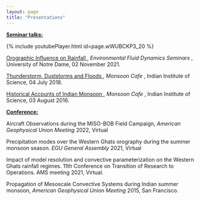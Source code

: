 ```yaml
---
layout: page
title: "Presentations"
---
```


<b> <ins> Seminar talks: </ins> </b> <br>

{% include youtubePlayer.html id=page.wWUBCKP3_20 %}


<a href="https://docs.google.com/presentation/d/1xtDEJ1lfIJjBicCxwVtyeOwv7wg5LKYLqKppTk--7kE/edit?usp=share_link"> Orographic Influence on Rainfall </a>, <em> Environmental Fluid Dynamics Seminars </em>, University of Notre Dame, 02 November 2021. <br>

<a href="https://drive.google.com/file/d/15louF90xFp7y8SzXI5eHDZZj6C2kbrUw/view?usp=share_link"> Thunderstorm, Duststorms and Floods </a>, <em> Monsoon Cafe </em>, Indian Institute of Science, 04 July 2018. <br>

<a href="https://drive.google.com/file/d/1IqOdajUIe4kRpcy9IaHQOqI5flv_vy0p/view?usp=share_link"> Historical Accounts of Indian Monsoon </a>, <em> Monsoon Cafe </em>, Indian Institute of Science, 03 August 2016. <br>


<b> <ins> Conference: </ins> </b> <br>

Aircraft Observations during the MISO-BOB Field Campaign, <em> American Geophysical Union Meeting </em> 2022, Virtual <br>

Precipitation modes over the Western Ghats orography during the summer monsoon season. <em> EGU General Assembly </em> 2021, Virtual <br>

Impact of model resolution and convective parameterization on the Western Ghats rainfall regimes. 11th Conference on Transition of Research to Operations. AMS meeting 2021, Virtual. <br>

Propagation of Mesoscale Convective Systems during Indian summer monsoon, <em> American Geophysical Union Meeting </em> 2015, San Francisco.  <br>

